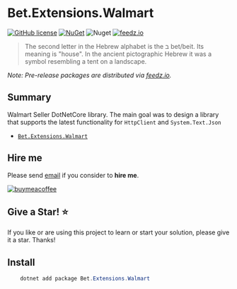 # Bet.Extensions.Walmart

[![GitHub license](https://img.shields.io/badge/license-MIT-blue.svg?style=flat-square)](https://raw.githubusercontent.com/kdcllc/Bet.Extensions.Walmart/master/LICENSE)
[![NuGet](https://img.shields.io/nuget/v/Bet.Extensions.Walmart.svg)](https://www.nuget.org/packages?q=Bet.Extensions.Walmart)
![Nuget](https://img.shields.io/nuget/dt/Bet.Extensions.Walmart)
[![feedz.io](https://img.shields.io/badge/endpoint.svg?url=https://f.feedz.io/kdcllc/bet-extensions-walmart/shield/Bet.Extensions.Walmart/latest)](https://f.feedz.io/kdcllc/bet-extensions-walmart/packages/Bet.Extensions.Walmart/latest/download)

> The second letter in the Hebrew alphabet is the ב bet/beit. Its meaning is "house". In the ancient pictographic Hebrew it was a symbol resembling a tent on a landscape.

*Note: Pre-release packages are distributed via [feedz.io](https://f.feedz.io/kdcllc/bet-extensions-walmart/nuget/index.json).*

## Summary

Walmart Seller DotNetCore library. The main goal was to design a library that supports the latest functionality for `HttpClient` and `System.Text.Json`


- [`Bet.Extensions.Walmart`](./src/Bet.Extensions.Walmart/)

## Hire me

Please send [email](mailto:kingdavidconsulting@gmail.com) if you consider to **hire me**.

[![buymeacoffee](https://www.buymeacoffee.com/assets/img/custom_images/orange_img.png)](https://www.buymeacoffee.com/vyve0og)

## Give a Star! :star:

If you like or are using this project to learn or start your solution, please give it a star. Thanks!

## Install

```csharp
    dotnet add package Bet.Extensions.Walmart
```